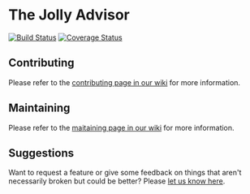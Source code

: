 # The Jolly Advisor

[![Build Status](https://travis-ci.org/hacsoc/the_jolly_advisor.svg?branch=master)](https://travis-ci.org/hacsoc/the_jolly_advisor)
[![Coverage Status](https://coveralls.io/repos/hacsoc/the_jolly_advisor/badge.svg?branch=master)](https://coveralls.io/r/hacsoc/the_jolly_advisor)

## Contributing

Please refer to the
[contributing page in our wiki](https://github.com/hacsoc/the_jolly_advisor/wiki/Contributing)
for more information.

## Maintaining

Please refer to the [maitaining page in our wiki](https://github.com/hacsoc/the_jolly_advisor/wiki/Maitaining)
for more information.

## Suggestions

Want to request a feature or give some feedback on things that aren't necessarily broken but could be better? Please [let us know here](http://feathub.com/hacsoc/the_jolly_advisor).

